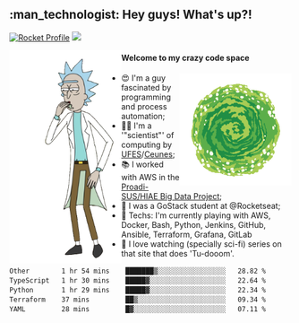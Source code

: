 
<h2> :man_technologist: Hey guys! What's up?!</h2>
                                                                         
[![Rocket Profile](https://img.shields.io/static/v1?label=Rocketseat&message=Profile&colorA=purple&color=black&logo=Rocket&logoColor=white)](https://app.rocketseat.com.br/me/elyabe)
<a href="https://www.linkedin.com/in/elyabe/"><img src="https://img.shields.io/badge/LinkedIn-informational?logo=linkedin"/></a>

<img align='left' src="https://raw.githubusercontent.com/Elyabe/Elyabe/master/images/rick-dancing.gif" width='200'>

                       
#### Welcome to my crazy code space 
<img align='right' src="https://raw.githubusercontent.com/Elyabe/elyabe/master/images/portal-3.gif" width='200'>

- :heart_eyes: I'm a guy fascinated by programming and process automation; 
- :office_worker: I'm a '"scientist"' of computing by [UFES](http://ufes.br)/[Ceunes](http://ceunes.ufes.br);
- :books: I worked with AWS in the [Proadi-SUS/HIAE Big Data Project](https://www.einstein.br/responsabilidade-social/atuacao-com-o-ministerio-da-saude/proadi-sus);
- :rocket: I was a GoStack student at @Rocketseat;
- :green_heart: Techs: I'm currently playing with AWS, Docker, Bash, Python, Jenkins, GitHub, Ansible, Terraform, Grafana, GitLab
- :movie_camera: I love watching (specially sci-fi) series on that site that does 'Tu-dooom'.

<!--START_SECTION:waka-->

```txt
Other        1 hr 54 mins    ███████▒░░░░░░░░░░░░░░░░░   28.82 %
TypeScript   1 hr 30 mins    █████▓░░░░░░░░░░░░░░░░░░░   22.64 %
Python       1 hr 29 mins    █████▓░░░░░░░░░░░░░░░░░░░   22.34 %
Terraform    37 mins         ██▒░░░░░░░░░░░░░░░░░░░░░░   09.34 %
YAML         28 mins         █▓░░░░░░░░░░░░░░░░░░░░░░░   07.11 %
```

<!--END_SECTION:waka-->
